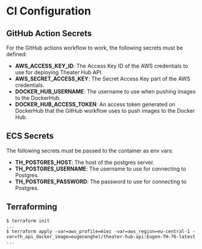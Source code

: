 # CI Configuration

## GitHub Action Secrets

For the GitHub actions workflow to work, the following secrets must be defined:

* **AWS_ACCESS_KEY_ID**: The Access Key ID of the AWS credentials to use for deploying Theater Hub API.
* **AWS_SECRET_ACCESS_KEY**: The Secret Access Key part of the AWS credentials.
* **DOCKER_HUB_USERNAME**: The username to use when pushing images to the DockerHub.
* **DOCKER_HUB_ACCESS_TOKEN**: An access token generated on DockerHub that the GitHub workflow uses to push images to the Docker Hub.


## ECS Secrets

The following secrets must be passed to the container as env vars:

* **TH_POSTGRES_HOST**: The host of the postgres server.
* **TH_POSTGRES_USERNAME**: The username to use for connecting to Postgres.
* **TH_POSTGRES_PASSWORD**: The password to use for connecting to Postgres.

## Terraforming

```
$ terraform init
...
$ terraform apply -var=aws_profile=miez -var=aws_region=eu-central-1 -var=th_api_docker_image=eugenanghel/theater-hub-api:Eugen-TH-76-latest
...
```